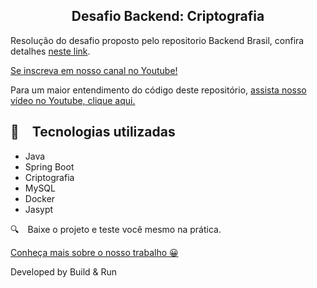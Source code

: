 <h2 align="center">
  Desafio Backend: Criptografia
</h2>

Resolução do desafio proposto pelo repositorio Backend Brasil, confira detalhes [neste link](https://github.com/backend-br/desafios/blob/master/cryptography/PROBLEM.md).

[Se inscreva em nosso canal no Youtube!](https://www.youtube.com/@buildrun-tech?sub_confirmation=1)

Para um maior entendimento do código deste repositório, [assista nosso vídeo no Youtube, clique aqui.](https://www.youtube.com/watch?v=vUTdQO3Nv8I)


## :rocket: Tecnologias utilizadas

* Java
* Spring Boot
* Criptografia
* MySQL
* Docker
* Jasypt

:mag: Baixe o projeto e teste você mesmo na prática.

[Conheça mais sobre o nosso trabalho 😀](https://www.instagram.com/buildrun.tech/)

Developed by Build & Run